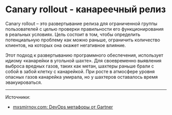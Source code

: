 # Canary rollout - канареечный релиз

Canary rollout – это развертывание релиза для ограниченной группы пользователей с целью  проверки правильности его функционирования в реальных условиях.
Цель состоит в том, чтобы определить потенциальную проблему как можно раньше,  ограничить количество клиентов, на которых она окажет негативное влияние.

Этот подход к развертыванию программного обеспечения, использует идиому «канарейки в угольной шахте». Для своевременно выявления  выброса вредных газов, таких как метан, шахтеры раньше  брали с собой в забой клетку с канарейкой. При росте в атмосфере уровня опасных газов канарейка умирала, но у шахтеров оставалось время эвакуироваться.


----

Источники:

- [mxsmirnov.com: DevOps метафоры от Gartner](https://mxsmirnov.com/2016/03/16/devops-patterns/)
